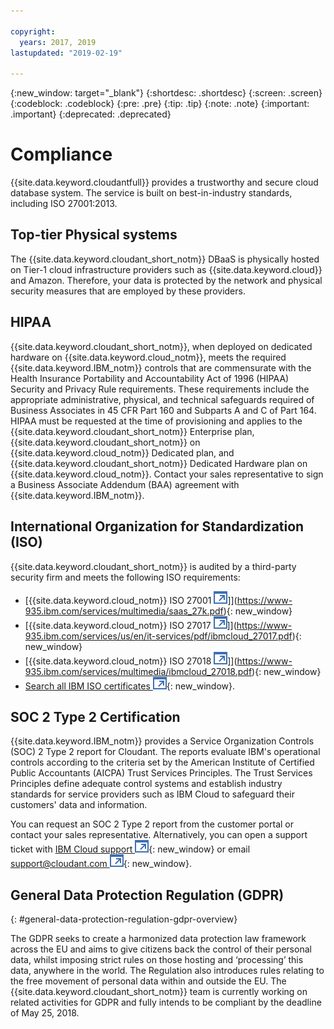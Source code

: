 ```yaml
---

copyright:
  years: 2017, 2019
lastupdated: "2019-02-19"

---
```


{:new_window: target="_blank"}
{:shortdesc: .shortdesc}
{:screen: .screen}
{:codeblock: .codeblock}
{:pre: .pre}
{:tip: .tip}
{:note: .note}
{:important: .important}
{:deprecated: .deprecated}

<!-- Acrolinx: 2018-11-02 -->

# Compliance

{{site.data.keyword.cloudantfull}} provides a trustworthy and secure cloud database system.
The service is built on best-in-industry standards,
including ISO 27001:2013.

## Top-tier Physical systems

The {{site.data.keyword.cloudant_short_notm}} DBaaS is physically hosted
on Tier-1 cloud infrastructure providers such as {{site.data.keyword.cloud}} and Amazon.
Therefore,
your data is protected by the network and physical security measures that are employed by these providers.

## HIPAA

{{site.data.keyword.cloudant_short_notm}}, when deployed on dedicated hardware on {{site.data.keyword.cloud_notm}}, 
meets the required {{site.data.keyword.IBM_notm}} controls that are commensurate with the Health Insurance Portability and Accountability Act of 1996 (HIPAA) Security and Privacy Rule requirements. These requirements 
include the appropriate administrative, physical, and technical safeguards required of Business 
Associates in 45 CFR Part 160 and Subparts A and C of Part 164. HIPAA must be requested at the 
time of provisioning and applies to the {{site.data.keyword.cloudant_short_notm}} Enterprise plan, 
{{site.data.keyword.cloudant_short_notm}} on {{site.data.keyword.cloud_notm}} Dedicated plan, 
and {{site.data.keyword.cloudant_short_notm}} Dedicated Hardware plan on {{site.data.keyword.cloud_notm}}. Contact your sales representative to sign a Business Associate Addendum (BAA) agreement with {{site.data.keyword.IBM_notm}}.

## International Organization for Standardization (ISO)

{{site.data.keyword.cloudant_short_notm}} is audited by a third-party security firm
and meets the following ISO requirements:

* [{{site.data.keyword.cloud_notm}} ISO 27001 ![External link icon](../images/launch-glyph.svg "External link icon")]](https://www-935.ibm.com/services/multimedia/saas_27k.pdf){: new_window}
* [{{site.data.keyword.cloud_notm}} ISO 27017 ![External link icon](../images/launch-glyph.svg "External link icon")]](https://www-935.ibm.com/services/us/en/it-services/pdf/ibmcloud_27017.pdf){: new_window}
* [{{site.data.keyword.cloud_notm}} ISO 27018 ![External link icon](../images/launch-glyph.svg "External link icon")]](https://www-935.ibm.com/services/multimedia/ibmcloud_27018.pdf){: new_window}
* [Search all IBM ISO certificates ![External link icon](../images/launch-glyph.svg "External link icon")](https://www-935.ibm.com/services/us/en/it-services/iso-management-system-certifications.html){: new_window}.
 
## SOC 2 Type 2 Certification

{{site.data.keyword.IBM_notm}} provides a Service Organization Controls (SOC) 2 Type 2 report 
for Cloudant. The reports evaluate IBM's operational controls according to the criteria set 
by the American Institute of Certified Public Accountants (AICPA) Trust Services Principles. 
The Trust Services Principles define adequate control systems and establish industry standards 
for service providers such as IBM Cloud to safeguard their customers' data and information.

You can request an SOC 2 Type 2 report from the customer portal 
or contact your sales representative. Alternatively, you can open 
a support ticket with 
[IBM Cloud support ![External link icon](../images/launch-glyph.svg "External link icon")](https://www.ibm.com/cloud/support){: new_window} 
or email 
[support@cloudant.com ![External link icon](../images/launch-glyph.svg "External link icon")](mailto:support@cloudant.com){: new_window}.

## General Data Protection Regulation (GDPR)
{: #general-data-protection-regulation-gdpr-overview}

The GDPR seeks to create a harmonized data protection law 
framework across the EU and aims to give citizens back the control of their personal data, whilst 
imposing strict rules on those hosting and ‘processing’ this data, anywhere in the world. The 
Regulation also introduces rules relating to the free movement of personal data within and outside 
the EU. The {{site.data.keyword.cloudant_short_notm}} team is currently working on related activities for GDPR and fully intends to 
be compliant by the deadline of May 25, 2018.